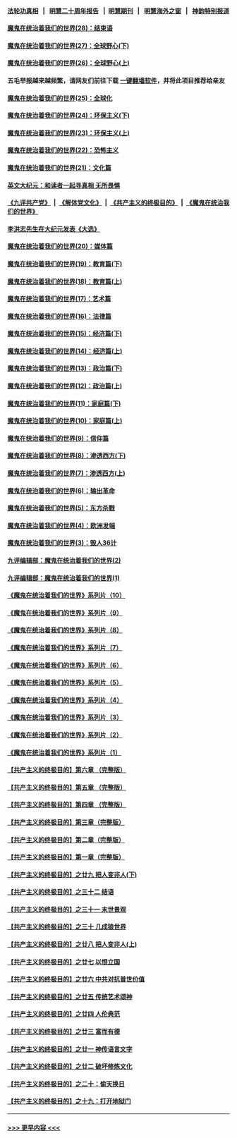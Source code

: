 #### [法轮功真相](https://github.com/gfw-breaker/truth/blob/master/README.md?t=0) &nbsp;&nbsp;|&nbsp;&nbsp; [明慧二十周年报告](https://github.com/gfw-breaker/mh-reports/blob/master/README.md?t=0) &nbsp;&nbsp;|&nbsp;&nbsp;[明慧期刊](https://github.com/gfw-breaker/mh-qikan) &nbsp;&nbsp;|&nbsp;&nbsp; [明慧海外之窗](https://github.com/gfw-breaker/mh-news/blob/master/README.md?t=0) &nbsp;&nbsp;|&nbsp;&nbsp; [神韵特别报道](https://github.com/gfw-breaker/mh-news/blob/master/shenyun.md?t=0)
#### [魔鬼在统治着我们的世界(28)：结束语](../pages/nsc422/n10936246.md?t=07141701) 
#### [魔鬼在统治着我们的世界(27)：全球野心(下)](../pages/nsc422/n10928319.md?t=07141701) 
#### [魔鬼在统治着我们的世界(26)：全球野心(上)](../pages/nsc422/n10900318.md?t=07141701) 
#### 五毛举报越来越频繁，请网友们前往下载 [一键翻墙软件](https://github.com/gfw-breaker/ssr-accounts)，并将此项目推荐给亲友
#### [魔鬼在统治着我们的世界(25)：全球化](../pages/nsc422/n10788205.md?t=07141701) 
#### [魔鬼在统治着我们的世界(24)：环保主义(下)](../pages/nsc422/n10695307.md?t=07141701) 
#### [魔鬼在统治着我们的世界(23)：环保主义(上)](../pages/nsc422/n10688613.md?t=07141701) 
#### [魔鬼在统治着我们的世界(22)：恐怖主义](../pages/nsc422/n10614727.md?t=07141701) 
#### [魔鬼在统治着我们的世界(21)：文化篇](../pages/nsc422/n10597706.md?t=07141701) 
#### [英文大纪元：和读者一起寻真相 无所畏惧](../pages/nsc422/n12542027.md?t=07141701) 
#### [《九评共产党》](https://github.com/begood0513/9ping.md/blob/master/README.md) &nbsp;|&nbsp; [《解体党文化》](../../../../jtdwh.md/blob/master/README.md)  &nbsp;|&nbsp; [《共产主义的终极目的》](../../../../gczydzjmd.md/blob/master/README.md) &nbsp;|&nbsp; [《魔鬼在统治我们的世界》](../../../../mgztzwmdsj.md/blob/master/README.md) 
#### [李洪志先生在大纪元发表《大选》](../pages/nsc422/n12534746.md?t=07141701) 
#### [魔鬼在统治着我们的世界(20)：媒体篇](../pages/nsc422/n10586579.md?t=07141701) 
#### [魔鬼在统治着我们的世界(19)：教育篇(下)](../pages/nsc422/n10564808.md?t=07141701) 
#### [魔鬼在统治着我们的世界(18)：教育篇(上)](../pages/nsc422/n10526970.md?t=07141701) 
#### [魔鬼在统治着我们的世界(17)：艺术篇](../pages/nsc422/n10499093.md?t=07141701) 
#### [魔鬼在统治着我们的世界(16)：法律篇](../pages/nsc422/n10485969.md?t=07141701) 
#### [魔鬼在统治着我们的世界(15)：经济篇(下)](../pages/nsc422/n10469975.md?t=07141701) 
#### [魔鬼在统治着我们的世界(14)：经济篇(上)](../pages/nsc422/n10457370.md?t=07141701) 
#### [魔鬼在统治着我们的世界(13)：政治篇(下)](../pages/nsc422/n10448270.md?t=07141701) 
#### [魔鬼在统治着我们的世界(12)：政治篇(上)](../pages/nsc422/n10444576.md?t=07141701) 
#### [魔鬼在统治着我们的世界(11)：家庭篇(下)](../pages/nsc422/n10440961.md?t=07141701) 
#### [魔鬼在统治着我们的世界(10)：家庭篇(上)](../pages/nsc422/n10435448.md?t=07141701) 
#### [魔鬼在统治着我们的世界(9)：信仰篇](../pages/nsc422/n10432159.md?t=07141701) 
#### [魔鬼在统治着我们的世界(8)：渗透西方(下)](../pages/nsc422/n10429603.md?t=07141701) 
#### [魔鬼在统治着我们的世界(7)：渗透西方(上)](../pages/nsc422/n10426013.md?t=07141701) 
#### [魔鬼在统治着我们的世界(6)：输出革命](../pages/nsc422/n10421536.md?t=07141701) 
#### [魔鬼在统治着我们的世界(5)：东方杀戮](../pages/nsc422/n10417707.md?t=07141701) 
#### [魔鬼在统治着我们的世界(4)：欧洲发端](../pages/nsc422/n10414890.md?t=07141701) 
#### [魔鬼在统治着我们的世界(3)：毁人36计](../pages/nsc422/n10411583.md?t=07141701) 
#### [九评编辑部：魔鬼在统治着我们的世界(2)](../pages/nsc422/n10410036.md?t=07141701) 
#### [九评编辑部：魔鬼在统治着我们的世界(1)](../pages/nsc422/n10406825.md?t=07141701) 
#### [《魔鬼在统治着我们的世界》系列片（10）](../pages/nsc422/n12292670.md?t=07141701) 
#### [《魔鬼在统治着我们的世界》系列片（9）](../pages/nsc422/n12290859.md?t=07141701) 
#### [《魔鬼在统治着我们的世界》系列片（8）](../pages/nsc422/n12287445.md?t=07141701) 
#### [《魔鬼在统治着我们的世界》系列片（7）](../pages/nsc422/n12283425.md?t=07141701) 
#### [《魔鬼在统治着我们的世界》系列片（6）](../pages/nsc422/n12282314.md?t=07141701) 
#### [《魔鬼在统治着我们的世界》系列片（5）](../pages/nsc422/n12281419.md?t=07141701) 
#### [《魔鬼在统治着我们的世界》系列片（4）](../pages/nsc422/n12274024.md?t=07141701) 
#### [《魔鬼在统治着我们的世界》系列片（3）](../pages/nsc422/n12271322.md?t=07141701) 
#### [《魔鬼在统治着我们的世界》系列片（2）](../pages/nsc422/n12269049.md?t=07141701) 
#### [《魔鬼在统治着我们的世界》系列片（1）](../pages/nsc422/n12267575.md?t=07141701) 
#### [【共产主义的终极目的】第六章 （完整版）](../pages/nsc422/n11428913.md?t=07141701) 
#### [【共产主义的终极目的】第五章 （完整版）](../pages/nsc422/n11428912.md?t=07141701) 
#### [【共产主义的终极目的】第四章 （完整版）](../pages/nsc422/n11428907.md?t=07141701) 
#### [【共产主义的终极目的】第三章（完整版）](../pages/nsc422/n11428848.md?t=07141701) 
#### [【共产主义的终极目的】第二章（完整版）](../pages/nsc422/n11428831.md?t=07141701) 
#### [【共产主义的终极目的】第一章（完整版）](../pages/nsc422/n11417651.md?t=07141701) 
#### [【共产主义的终极目的】之廿九 把人变非人(下)](../pages/nsc422/n11344140.md?t=07141701) 
#### [【共产主义的终极目的】之三十二 结语](../pages/nsc422/n11360535.md?t=07141701) 
#### [【共产主义的终极目的】之三十一 末世景观](../pages/nsc422/n11351129.md?t=07141701) 
#### [【共产主义的终极目的】之三十 几成狼世界](../pages/nsc422/n11348280.md?t=07141701) 
#### [【共产主义的终极目的】之廿八 把人变非人(上)](../pages/nsc422/n11340492.md?t=07141701) 
#### [【共产主义的终极目的】之廿七 以恨立国](../pages/nsc422/n11336944.md?t=07141701) 
#### [【共产主义的终极目的】之廿六 中共对抗普世价值](../pages/nsc422/n11324785.md?t=07141701) 
#### [【共产主义的终极目的】之廿五 传统艺术颂神](../pages/nsc422/n11296396.md?t=07141701) 
#### [【共产主义的终极目的】之廿四 人伦典范](../pages/nsc422/n11296397.md?t=07141701) 
#### [【共产主义的终极目的】之廿三 富而有德](../pages/nsc422/n11283598.md?t=07141701) 
#### [【共产主义的终极目的】之廿一 神传语言文字](../pages/nsc422/n11263265.md?t=07141701) 
#### [【共产主义的终极目的】之廿二 破坏修炼文化](../pages/nsc422/n11245728.md?t=07141701) 
#### [【共产主义的终极目的】之二十：偷天换日](../pages/nsc422/n11238846.md?t=07141701) 
#### [【共产主义的终极目的】之十九：打开地狱门](../pages/nsc422/n11206376.md?t=07141701) 

----
#### [ >>> 更早内容 <<< ](../indexes/nsc422-earlier.md)

